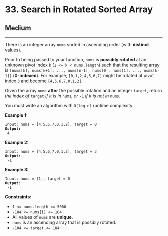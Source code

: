 # 33. Search in Rotated Sorted Array

## Medium

***

There is an integer array `nums` sorted in ascending order (with **distinct** values).

Prior to being passed to your function, `nums` is **possibly rotated** at an unknown pivot index `k` (`1 <= k < nums.length`) such that the resulting array is `[nums[k], nums[k+1], ..., nums[n-1], nums[0], nums[1], ..., nums[k-1]]` (**0-indexed**). For example, `[0,1,2,4,5,6,7]` might be rotated at pivot index `3` and become `[4,5,6,7,0,1,2]`.

Given the array `nums` **after** the possible rotation and an integer `target`, return _the index of_ `target` _if it is in_ `nums`_, or_ `-1` _if it is not in_ `nums`.

You must write an algorithm with `O(log n)` runtime complexity.

&#x20;

**Example 1:**

<pre><code>Input: nums = [4,5,6,7,0,1,2], target = 0
<strong>Output:
</strong> 4</code></pre>

**Example 2:**

<pre><code>Input: nums = [4,5,6,7,0,1,2], target = 3
<strong>Output:
</strong> -1</code></pre>

**Example 3:**

<pre><code>Input: nums = [1], target = 0
<strong>Output:
</strong> -1</code></pre>

&#x20;

**Constraints:**

* `1 <= nums.length <= 5000`
* `-104 <= nums[i] <= 104`
* All values of `nums` are **unique**.
* `nums` is an ascending array that is possibly rotated.
* `-104 <= target <= 104`
